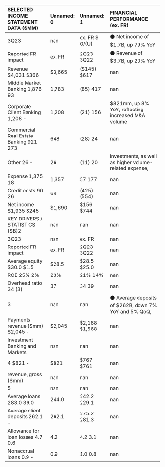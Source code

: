 | SELECTED INCOME STATEMENT DATA ($MM)   | Unnamed: 0   | Unnamed: 1     | FINANCIAL PERFORMANCE (ex. FR)                         |
|:---------------------------------------|:-------------|:---------------|:-------------------------------------------------------|
| 3Q23                                   | nan          | ex. FR $ O/(U) | ⚫ Net income of $1.7B, up 79% YoY                     |
| Reported FR impact                     | ex. FR       | 2Q23 3Q22      | ⚫ Revenue of $3.7B, up 20% YoY                        |
| Revenue $4,031 $366                    | $3,665       | ($145) $617    | nan                                                    |
| Middle Market Banking 1,876 93         | 1,783        | (85) 417       | nan                                                    |
| Corporate Client Banking 1,208 -       | 1,208        | (21) 156       | $821mm, up 8% YoY, reflecting increased M&A volume     |
| Commercial Real Estate Banking 921 273 | 648          | (28) 24        | nan                                                    |
| Other 26 -                             | 26           | (11) 20        | investments, as well as higher volume-related expense, |
| Expense 1,375 18                       | 1,357        | 57 177         | nan                                                    |
| Credit costs 90 26                     | 64           | (425) (554)    | nan                                                    |
| Net income $1,935 $245                 | $1,690       | $156 $744      | nan                                                    |
| KEY DRIVERS / STATISTICS ($B)2         | nan          | nan            | nan                                                    |
| 3Q23                                   | nan          | ex. FR         | nan                                                    |
| Reported FR impact                     | ex. FR       | 2Q23 3Q22      | nan                                                    |
| Average equity $30.0 $1.5              | $28.5        | $28.5 $25.0    | nan                                                    |
| ROE 25% 2%                             | 23%          | 21% 14%        | nan                                                    |
| Overhead ratio 34 (3)                  | 37           | 34 39          | nan                                                    |
| 3                                      | nan          | nan            | ⚫ Average deposits of $262B, down 7% YoY and 5% QoQ,  |
| Payments revenue ($mm) $2,045 -        | $2,045       | $2,188 $1,568  | nan                                                    |
| Investment Banking and Markets         | nan          | nan            | nan                                                    |
| 4 $821 -                               | $821         | $767 $761      | nan                                                    |
| revenue, gross ($mm)                   | nan          | nan            | nan                                                    |
| 5                                      | nan          | nan            | nan                                                    |
| Average loans 283.0 39.0               | 244.0        | 242.2 229.1    | nan                                                    |
| Average client deposits 262.1 -        | 262.1        | 275.2 281.3    | nan                                                    |
| Allowance for loan losses 4.7 0.6      | 4.2          | 4.2 3.1        | nan                                                    |
| Nonaccrual loans 0.9 -                 | 0.9          | 1.0 0.8        | nan                                                    |